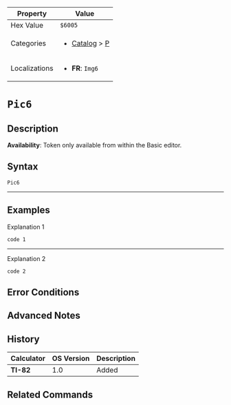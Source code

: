 | Property      | Value |
|---------------|-------|
| Hex Value     | `$6005`|
| Categories    | <ul><li>[Catalog](<../categories/Catalog.md>) > [P](<../categories/Catalog.md#P>)</li></ul> |
| Localizations | <ul><li><b>FR</b>: `Img6`</li></ul> |

# `Pic6`

## Description



<b>Availability</b>: Token only available from within the Basic editor.

## Syntax
`Pic6`

<hr>

## Examples

Explanation 1
```ti-basic
code 1
```
---
Explanation 2
```ti-basic
code 2
```

## Error Conditions


## Advanced Notes


## History
| Calculator | OS Version | Description |
|------------|------------|-------------|
| <b>TI-82</b> | 1.0 | Added

## Related Commands

    